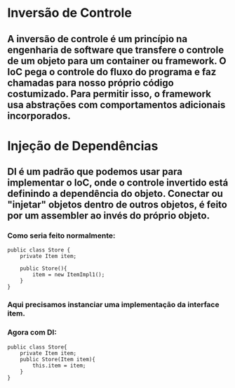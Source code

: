 # Inversão de Controle

## A inversão de controle é um princípio na engenharia de software que transfere o controle de um objeto para um container ou framework. O IoC pega o controle do fluxo do programa e faz chamadas para nosso próprio código costumizado. Para permitir isso, o framework usa abstrações com comportamentos adicionais incorporados.

# Injeção de Dependências

## DI é um padrão que podemos usar para implementar o IoC, onde o controle invertido está definindo a dependência do objeto. Conectar ou "injetar" objetos dentro de outros objetos, é feito por um assembler ao invés do próprio objeto.


### Como seria feito normalmente: 

```
public class Store {
    private Item item;

    public Store(){
        item = new ItemImpl1();
    }
}
```
### Aqui precisamos instanciar uma implementação da interface item.

### Agora com DI: 
```
public class Store{
    private Item item;
    public Store(Item item){
        this.item = item;
    }
}
```